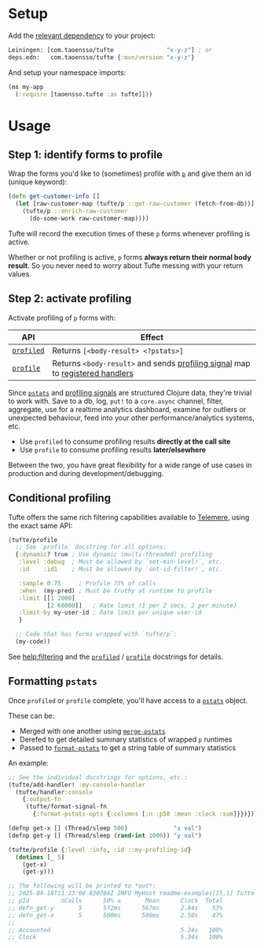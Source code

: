 # Setup

Add the [relevant dependency](../#latest-releases) to your project:

```clojure
Leiningen: [com.taoensso/tufte               "x-y-z"] ; or
deps.edn:   com.taoensso/tufte {:mvn/version "x-y-z"}
```

And setup your namespace imports:

```clojure
(ns my-app
  (:require [taoensso.tufte :as tufte]]))
```

# Usage

## Step 1: identify forms to profile

Wrap the forms you'd like to (sometimes) profile with [`p`](https://cljdoc.org/d/com.taoensso/tufte/CURRENT/api/taoensso.tufte#p) and give them an id (unique keyword):

```clojure
(defn get-customer-info []
  (let [raw-customer-map (tufte/p ::get-raw-customer (fetch-from-db))]
    (tufte/p ::enrich-raw-customer
      (do-some-work raw-customer-map))))
```

Tufte will record the execution times of these `p` forms whenever profiling is active. 

Whether or not profiling is active, `p` forms **always return their normal body result**. So you never need to worry about Tufte messing with your return values.

## Step 2: activate profiling

Activate profiling of `p` forms with:

| API                                                                                       | Effect                                                                                                                                                                                                                                                      |
| ----------------------------------------------------------------------------------------- | ----------------------------------------------------------------------------------------------------------------------------------------------------------------------------------------------------------------------------------------------------------- |
| [`profiled`](https://cljdoc.org/d/com.taoensso/tufte/CURRENT/api/taoensso.tufte#profiled) | Returns `[<body-result> <?pstats>]`                                                                                                                                                                                                                         |
| [`profile`](https://cljdoc.org/d/com.taoensso/tufte/CURRENT/api/taoensso.tufte#profile)   | Returns `<body-result>` and sends [profiling signal](https://cljdoc.org/d/com.taoensso/tufte/CURRENT/api/taoensso.tufte#help:signal-content) map to [registered handlers](https://cljdoc.org/d/com.taoensso/tufte/CURRENT/api/taoensso.tufte#help:handlers) |

Since [`pstats`](https://cljdoc.org/d/com.taoensso/tufte/CURRENT/api/taoensso.tufte#help:pstats-content) and [profiling signals](https://cljdoc.org/d/com.taoensso/tufte/CURRENT/api/taoensso.tufte#help:signal-content) are structured Clojure data, they're trivial to work with. Save to a db, log, `put!` to a `core.async` channel, filter, aggregate, use for a realtime analytics dashboard, examine for outliers or unexpected behaviour, feed into your other performance/analytics systems, etc.

- Use `profiled` to consume profiling results **directly at the call site**
- Use `profile` to consume profiling results **later/elsewhere**

Between the two, you have great flexibility for a wide range of use cases in production and during development/debugging.

## Conditional profiling

Tufte offers the same rich filtering capabilities available to [Telemere](https://www.taoensso.com/telemere), using the exact same API: 

```clojure
(tufte/profile
  ;; See `profile` docstring for all options:
  {:dynamic? true ; Use dynamic (multi-threaded) profiling
   :level :debug  ; Must be allowed by `set-min-level!`, etc.
   :id    :id1    ; Must be allowed by `set-id-filter!`, etc.

   :sample 0.75     ; Profile 75% of calls
   :when  (my-pred) ; Must be truthy at runtime to profile
   :limit [[1 2000]
           [2 60000]]   ; Rate limit (1 per 2 secs, 2 per minute)
   :limit-by my-user-id ; Rate limit per unique user-id
   }

  ;; Code that has forms wrapped with `tufte/p`:
  (my-code))
```

See [help:filtering](https://cljdoc.org/d/com.taoensso/tufte/CURRENT/api/taoensso.tufte#help:filtering) and the [`profiled`](https://cljdoc.org/d/com.taoensso/tufte/CURRENT/api/taoensso.tufte#profiled) / [`profile`](https://cljdoc.org/d/com.taoensso/tufte/CURRENT/api/taoensso.tufte#profile) docstrings for details.

## Formatting `pstats`

Once `profiled` or `profile` complete, you'll have access to a [`pstats`](https://cljdoc.org/d/com.taoensso/tufte/CURRENT/api/taoensso.tufte#help:pstats-content) object.

These can be:

- Merged with one another using [`merge-pstats`](https://cljdoc.org/d/com.taoensso/tufte/CURRENT/api/taoensso.tufte#merge-pstats)
- Derefed to get detailed summary statistics of wrapped `p` runtimes
- Passed to [`format-pstats`](https://cljdoc.org/d/com.taoensso/tufte/CURRENT/api/taoensso.tufte#format-pstats) to get a string table of summary statistics

An example:

```clojure
;; See the individual docstrings for options, etc.:
(tufte/add-handler! :my-console-handler
  (tufte/handler:console
    {:output-fn
     (tufte/format-signal-fn
       {:format-pstats-opts {:columns [:n :p50 :mean :clock :sum]}})}))

(defnp get-x [] (Thread/sleep 500)             "x val")
(defnp get-y [] (Thread/sleep (rand-int 1000)) "y val")

(tufte/profile {:level :info, :id ::my-profiling-id}
  (dotimes [_ 5]
    (get-x)
    (get-y)))

;; The following will be printed to *out*:
;; 2025-04-18T11:23:08.820786Z INFO MyHost readme-examples[15,1] Tufte pstats
;; pId         nCalls      50% ≤       Mean      Clock  Total
;; defn_get-y       5      572ms      567ms      2.84s    53%
;; defn_get-x       5      500ms      500ms      2.50s    47%
;;
;; Accounted                                     5.34s   100%
;; Clock                                         5.34s   100%
```